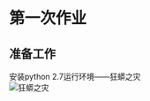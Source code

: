 # 第一次作业
准备工作
---
安装python 2.7运行环境——狂蟒之灾   
![狂蟒之灾](computationalphysics_N2014301020115/pictures/E1-1.png)

